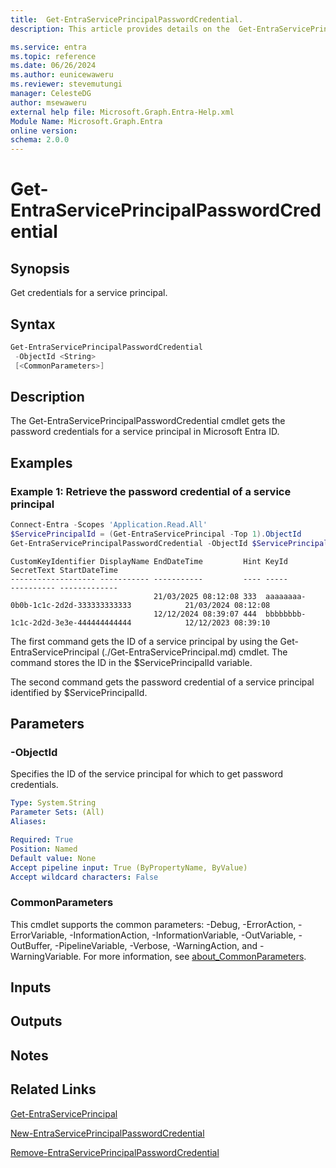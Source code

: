 ```yaml
---
title:  Get-EntraServicePrincipalPasswordCredential.
description: This article provides details on the  Get-EntraServicePrincipalPasswordCredential Command.

ms.service: entra
ms.topic: reference
ms.date: 06/26/2024
ms.author: eunicewaweru
ms.reviewer: stevemutungi
manager: CelesteDG
author: msewaweru
external help file: Microsoft.Graph.Entra-Help.xml
Module Name: Microsoft.Graph.Entra
online version:
schema: 2.0.0
---
```


# Get-EntraServicePrincipalPasswordCredential

## Synopsis

Get credentials for a service principal.

## Syntax

```powershell
Get-EntraServicePrincipalPasswordCredential 
 -ObjectId <String> 
 [<CommonParameters>]
```

## Description

The Get-EntraServicePrincipalPasswordCredential cmdlet gets the password credentials for a service principal in Microsoft Entra ID.

## Examples

### Example 1: Retrieve the password credential of a service principal

```powershell
Connect-Entra -Scopes 'Application.Read.All'
$ServicePrincipalId = (Get-EntraServicePrincipal -Top 1).ObjectId
Get-EntraServicePrincipalPasswordCredential -ObjectId $ServicePrincipalId
```

```output
CustomKeyIdentifier DisplayName EndDateTime         Hint KeyId                                SecretText StartDateTime
------------------- ----------- -----------         ---- -----                                ---------- -------------
                                21/03/2025 08:12:08 333  aaaaaaaa-0b0b-1c1c-2d2d-333333333333            21/03/2024 08:12:08
                                12/12/2024 08:39:07 444  bbbbbbbb-1c1c-2d2d-3e3e-444444444444            12/12/2023 08:39:10
```

The first command gets the ID of a service principal by using the Get-EntraServicePrincipal (./Get-EntraServicePrincipal.md) cmdlet. 
The command stores the ID in the $ServicePrincipalId variable.

The second command gets the password credential of a service principal identified by $ServicePrincipalId.

## Parameters

### -ObjectId

Specifies the ID of the service principal for which to get password credentials.

```yaml
Type: System.String
Parameter Sets: (All)
Aliases:

Required: True
Position: Named
Default value: None
Accept pipeline input: True (ByPropertyName, ByValue)
Accept wildcard characters: False
```

### CommonParameters

This cmdlet supports the common parameters: -Debug, -ErrorAction, -ErrorVariable, -InformationAction, -InformationVariable, -OutVariable, -OutBuffer, -PipelineVariable, -Verbose, -WarningAction, and -WarningVariable. For more information, see [about_CommonParameters](https://go.microsoft.com/fwlink/?LinkID=113216).

## Inputs

## Outputs

## Notes

## Related Links

[Get-EntraServicePrincipal](Get-EntraServicePrincipal.md)

[New-EntraServicePrincipalPasswordCredential](New-EntraServicePrincipalPasswordCredential.md)

[Remove-EntraServicePrincipalPasswordCredential](Remove-EntraServicePrincipalPasswordCredential.md)
